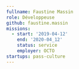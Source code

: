 ```yaml
---
fullname: Faustine Massin
role: Développeuse
github: faustine.massin
missions:
  - start: '2019-04-12'
    end: '2020-04_12'
    status: service
    employer: OCTO
startups: pass-culture
---
```

